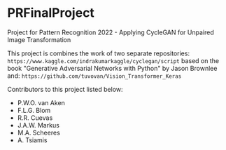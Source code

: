 # PRFinalProject
Project for Pattern Recognition 2022 - Applying CycleGAN for Unpaired Image Transformation

This project is combines the work of two separate repositories:
```https://www.kaggle.com/indrakumarkaggle/cyclegan/script``` based on the book "Generative Adversarial Networks 
with Python" by Jason Brownlee
and:
```https://github.com/tuvovan/Vision_Transformer_Keras```

Contributors to this project listed below:
- P.W.O. van Aken
- F.L.G. Blom
- R.R. Cuevas
- J.A.W. Markus
- M.A. Scheeres
- A. Tsiamis
